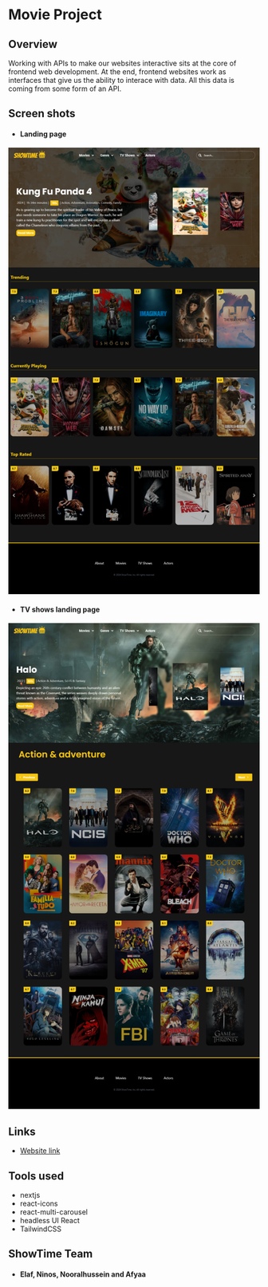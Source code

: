 # Movie Project

## Overview

Working with APIs to make our websites interactive sits at the core of frontend web development. At the end, frontend websites work as interfaces that give us the ability to interace with data. All this data is coming from some form of an API.

## Screen shots
-   #### Landing page 
![Landing page](./public/landingMovies.png) 
- #### TV shows landing page
![TV shows Landing page](./public/TVShows.png)

## Links
- [Website link](https://movie-project-showtime-gg8g.vercel.app/)

## Tools used 
- nextjs
- react-icons
- react-multi-carousel
- headless UI React
- TailwindCSS

## ShowTime Team

-   #### Elaf, Ninos, Nooralhussein and Afyaa
